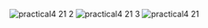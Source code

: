 ![practical4 21 2](https://cloud.githubusercontent.com/assets/16960568/13329375/7e472eb6-dc19-11e5-9136-07c7f34e95c2.JPG)
![practical4 21 3](https://cloud.githubusercontent.com/assets/16960568/13329376/7e4d49f4-dc19-11e5-9ac9-07c9bd110b24.JPG)
![practical4 21](https://cloud.githubusercontent.com/assets/16960568/13329377/7e4eef8e-dc19-11e5-96c9-4617e4750f52.JPG)
